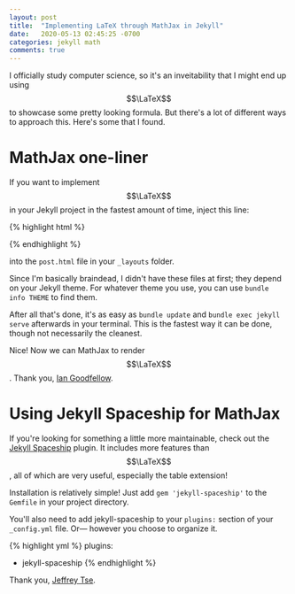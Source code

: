 ```yaml
---
layout: post
title:  "Implementing LaTeX through MathJax in Jekyll"
date:   2020-05-13 02:45:25 -0700
categories: jekyll math
comments: true
---
```

I officially study computer science, so it's an inveitability that I might end up using $$\LaTeX$$ to showcase some pretty looking formula. But there's a lot of different ways to approach this. Here's some that I found. 

# MathJax one-liner
If you want to implement $$\LaTeX$$ in your Jekyll project in the fastest amount of time, inject this line:

{% highlight html %}
<script src="https://cdn.mathjax.org/mathjax/latest/MathJax.js?config=TeX-AMS-MML_HTMLorMML" type="text/javascript"></script>
{% endhighlight %}

 into the `post.html` file in your `_layouts` folder. 

Since I'm basically braindead, I didn't have these files at first; they depend on your Jekyll theme. For whatever theme you use, you can use `bundle info THEME` to find them. 

After all that's done, it's as easy as `bundle update` and `bundle exec jekyll serve` afterwards in your terminal. This is the fastest way it can be done, though not necessarily the cleanest. 

Nice! Now we can MathJax to render $$\LaTeX$$. Thank you, [Ian Goodfellow](https://github.com/goodfeli).

# Using Jekyll Spaceship for MathJax
If you're looking for something a little more maintainable, check out the [Jekyll Spaceship](https://github.com/jeffreytse/jekyll-spaceship) plugin. It includes more features than $$\LaTeX$$, all of which are very useful, especially the table extension!

Installation is relatively simple! Just add `gem 'jekyll-spaceship'` to the `Gemfile` in your project directory.

You'll also need to add jekyll-spaceship to your `plugins:` section of your `_config.yml` file. Or— however you choose to organize it.

{% highlight yml %}
plugins:
  - jekyll-spaceship
{% endhighlight %}

Thank you, [Jeffrey Tse](https://github.com/jeffreytse).